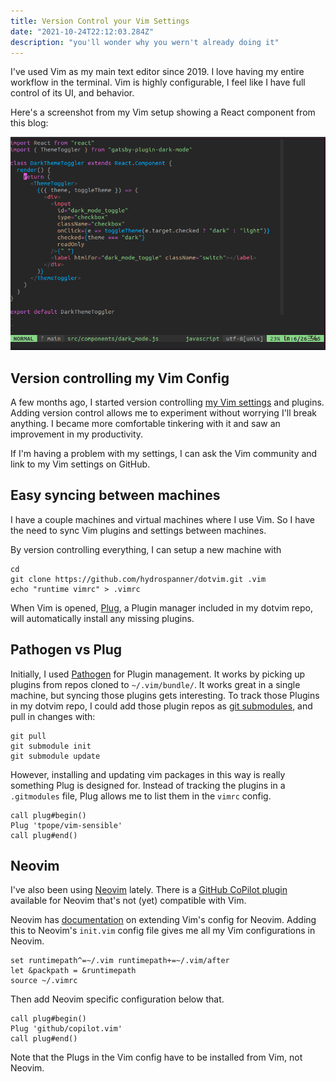 ```yaml
---
title: Version Control your Vim Settings
date: "2021-10-24T22:12:03.284Z"
description: "you'll wonder why you wern't already doing it"
---
```


I've used Vim as my main text editor since 2019.
I love having my entire workflow in the terminal.
Vim is highly configurable, I feel like I have full control of its UI, and behavior.

Here's a screenshot from my Vim setup showing a React component from this blog:

<div className="Image__Medium">
  <img src="./images/vim-screenshot-dark-mode.png" alt="vim screenshot" />
</div>

## Version controlling my Vim Config

A few months ago, I started version controlling [my Vim settings](https://github.com/hydrospanner/dotvim) and plugins.
Adding version control allows me to experiment without worrying I'll break anything.
I became more comfortable tinkering with it and saw an improvement in my productivity.

If I'm having a problem with my settings, I can ask the Vim community and link to my Vim settings on GitHub.

## Easy syncing between machines

I have a couple machines and virtual machines where I use Vim.
So I have the need to sync Vim plugins and settings between machines.

By version controlling everything, I can setup a new machine with

```shell
cd
git clone https://github.com/hydrospanner/dotvim.git .vim
echo "runtime vimrc" > .vimrc
```

When Vim is opened, [Plug](https://github.com/junegunn/vim-plug), a Plugin manager
included in my dotvim repo,
will automatically install any missing plugins.

## Pathogen vs Plug

Initially, I used [Pathogen](https://github.com/tpope/vim-pathogen) for Plugin management.
It works by picking up plugins from repos cloned to `~/.vim/bundle/`.
It works great in a single machine, but syncing those plugins gets interesting.
To track those Plugins in my dotvim repo, I could add those plugin repos as
[git submodules](https://git-scm.com/book/en/v2/Git-Tools-Submodules), and pull in changes with:

```shell
git pull
git submodule init
git submodule update
```

However, installing and updating vim packages in this way is really something Plug is designed for.
Instead of tracking the plugins in a `.gitmodules` file, Plug allows me to list them in the `vimrc` config.

```vim
call plug#begin()
Plug 'tpope/vim-sensible'
call plug#end()
```

## Neovim

I've also been using [Neovim](https://neovim.io/) lately.
There is a [GitHub CoPilot plugin](https://github.com/github/copilot.vim) available for Neovim that's not (yet) compatible with Vim.

Neovim has [documentation](https://neovim.io/doc/user/nvim.html#nvim-from-vim)
on extending Vim's config for Neovim.
Adding this to Neovim's `init.vim` config file gives me all my Vim configurations in Neovim.

```vim
set runtimepath^=~/.vim runtimepath+=~/.vim/after
let &packpath = &runtimepath
source ~/.vimrc
```

Then add Neovim specific configuration below that.

```vim
call plug#begin()
Plug 'github/copilot.vim'
call plug#end()
```

Note that the Plugs in the Vim config have to be installed from Vim, not Neovim.

